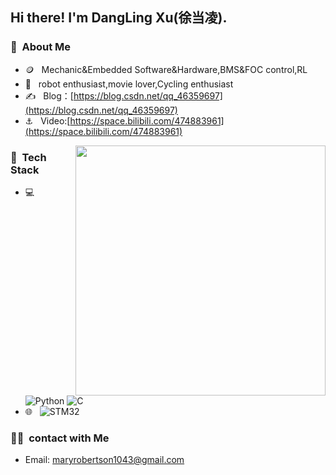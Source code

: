 <h2> Hi there! I'm DangLing Xu(徐当凌).</h2>
<h3> 👨 &nbsp;About Me </h3>

- 🪙 &nbsp; Mechanic&Embedded Software&Hardware,BMS&FOC control,RL
- 💼 &nbsp; robot enthusiast,movie lover,Cycling enthusiast
- ✍️ &nbsp; Blog：[https://blog.csdn.net/qq_46359697](https://blog.csdn.net/qq_46359697)
- ⚓ &nbsp; Video:[https://space.bilibili.com/474883961](https://space.bilibili.com/474883961)
<img align="right" width="400" style="margin-left: 20px;" src="https://github-readme-stats.vercel.app/api/top-langs/?username=x-dl&theme=buefy&layout=compact"/>


<h3> 🤹 &nbsp;Tech Stack</h3>

- 💻 &nbsp;
  ![Python](https://img.shields.io/badge/-Python-333333?style=flat&logo=python)
  ![C](https://img.shields.io/badge/-C-333333?style=flat&logo=c&logoColor=007396)
- 🌐 &nbsp;
  ![STM32](https://img.shields.io/badge/-STM32-333333?style=flat&logo=stmicroelectronics)

<h3> 🤝🏻 &nbsp;contact with Me </h3>

- Email: maryrobertson1043@gmail.com
  
